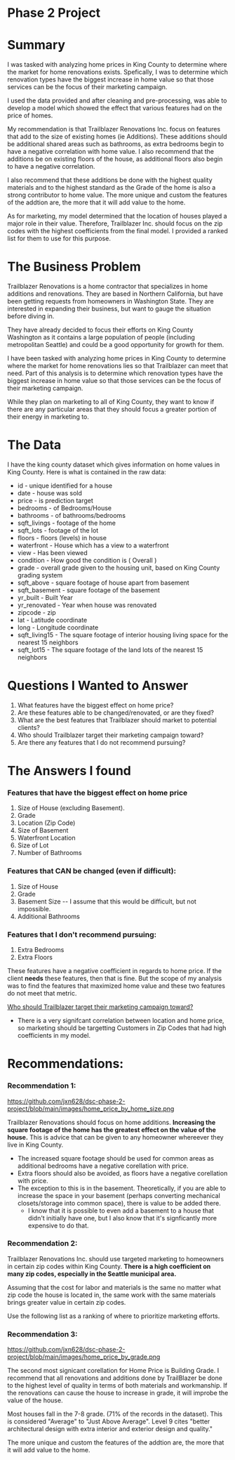 # Phase 2 Project


# Summary
I was tasked with analyzing home prices in King County to determine where the market for home renovations exists. Spefically, I was to determine which renovation types have the biggest increase in home value so that those services can be the focus of their marketing campaign.

I used the data provided and after cleaning and pre-processing, was able to develop a model which showed the effect that various features had on the price of homes.

My recommendation is that Trailblazer Renovations Inc. focus on features that add to the size of existing homes (ie Additions). These additions should be additional shared areas such as bathrooms,  as extra bedrooms begin to have a negative correlation with home value. I also recommend that the additions be on existing floors of the house, as additional floors also begin to have a negative correlation.

I also recommend that these additions be done with the highest quality materials and to the highest standard as the Grade of the home is also a strong contributor to home value. The more unique and custom the features of the addtion are, the more that it will add value to the home.

As for marketing, my model determined that the location of houses played a major role in their value. Therefore, Trailblazer Inc. should focus on the zip codes with the highest coefficients from the final model. I provided a ranked list for them to use for this purpose. 

# The Business Problem
Trailblazer Renovations is a home contractor that specializes in home additions and renovations. They are based in Northern California, but have been getting requests from homeowners in Washington State. They are interested in expanding their business, but want to gauge the situation before diving in.

They have already decided to focus their efforts on King County Washington as it contains a large population of people (including metropolitan Seattle) and could be a good opportunity for growth for them.

I have been tasked with analyzing home prices in King County to determine where the market for home renovations lies so that Trailblazer can meet that need. Part of this analysis is to determine which renovation types have the biggest increase in home value so that those services can be the focus of their marketing campaign.

While they plan on marketing to all of King County, they want to know if there are any particular areas that they should focus a greater portion of their energy in marketing to.

# The Data
I have the king county dataset which gives information on home values in King County. Here is what is contained in the raw data:

- id - unique identified for a house
- date - house was sold
- price - is prediction target
- bedrooms - of Bedrooms/House
- bathrooms - of bathrooms/bedrooms
- sqft_livings - footage of the home
- sqft_lots - footage of the lot
- floors - floors (levels) in house
- waterfront - House which has a view to a waterfront
- view - Has been viewed
- condition - How good the condition is ( Overall )
- grade - overall grade given to the housing unit, based on King County grading system
- sqft_above - square footage of house apart from basement
- sqft_basement - square footage of the basement
- yr_built - Built Year
- yr_renovated - Year when house was renovated
- zipcode - zip
- lat - Latitude coordinate
- long - Longitude coordinate
- sqft_living15 - The square footage of interior housing living space for the nearest 15 neighbors
- sqft_lot15 - The square footage of the land lots of the nearest 15 neighbors

# Questions I Wanted to Answer
1. What features have the biggest effect on home price?
2. Are these features able to be changed/renovated, or are they fixed?
3. What are the best features that Trailblazer should market to potential clients?
4. Who should Trailblazer target their marketing campaign toward?
5. Are there any features that I do not recommend pursuing? 

# The Answers I found
### Features that have the biggest effect on home price
1. Size of House (excluding Basement).
2. Grade
3. Location (Zip Code) 
4. Size of Basement
5. Waterfront Location
6. Size of Lot
7. Number of Bathrooms

### Features that CAN be changed (even if difficult):
1. Size of House
2. Grade
3. Basement Size -- I assume that this would be difficult, but not impossible.
4. Additional Bathrooms

### Features that I don't recommend pursuing:
1. Extra Bedrooms
2. Extra Floors

These features have a negative coefficient in regards to home price. If the client **needs** these features, then that is fine. But the scope of my analysis was to find the features that maximized home value and these two features do not meet that metric.

<u> Who should Trailblazer target their marketing campaign toward? </u>
- There is a very signifcant correlation between location and home price, so marketing should be targetting Customers in Zip Codes that had high coefficients in my model.



# Recommendations:

### Recommendation 1:

https://github.com/jxn628/dsc-phase-2-project/blob/main/images/home_price_by_home_size.png


Trailblazer Renovations should focus on home additions. <b>Increasing the square footage of the home has the greatest effect on the value of the house.</b> This is advice that can be given to any homeowner whereever they live in King County. 
- The increased square footage should be used for common areas as additional bedrooms have a negative corellation with price. 
- Extra floors should also be avoided, as floors have a negative corellation with price.
- The exception to this is in the basement. Theoretically, if you are able to increase the space in your basement (perhaps converting mechanical closets/storage into common space), there is value to be added there.
    - I know that it is possible to even add a basement to a house that didn't initially have one, but I also know that it's signficantly more expensive to do that.
    
### Recommendation 2:
 Trailblazer Renovations Inc. should use targeted marketing to homeowners in certain zip codes within King County. **There is a high coefficient on many zip codes, especially in the Seattle municipal area.**

Assuming that the cost for labor and materials is the same no matter what zip code the house is located in, the same work with the same materials brings greater value in certain zip codes.

Use the following list as a ranking of where to prioritize marketing efforts.
 
### Recommendation 3:

https://github.com/jxn628/dsc-phase-2-project/blob/main/images/home_price_by_grade.png

 The second most signicant corellation for Home Price is Building Grade. I recommend that all renovations and additions done by TrailBlazer be done to the highest level of quality in terms of both materials and workmanship. If the renovations can cause the house to increase in grade, it will improbe the value of the house.

Most houses fall in the 7-8 grade. (71% of the records in the dataset). This is considered "Average" to "Just Above Average". Level 9 cites "better architectural design with extra interior and exterior design and quality."

The more unique and custom the features of the addtion are, the more that it will add value to the home.

